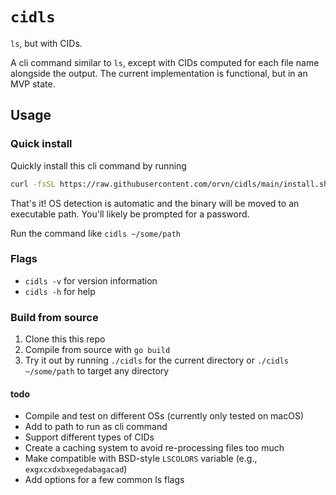 # `cidls`

`ls`, but with CIDs.

A cli command similar to `ls`, except with CIDs computed for each file name alongside the output. The current implementation is functional, but in an MVP state.

## Usage

### Quick install

Quickly install this cli command by running
```bash
curl -fsSL https://raw.githubusercontent.com/orvn/cidls/main/install.sh | sudo bash
```

That's it! OS detection is automatic and the binary will be moved to an executable path. You'll likely be prompted for a password.

Run the command like `cidls ~/some/path`

### Flags

- `cidls -v` for version information
- `cidls -h` for help


### Build from source

1. Clone this this repo
2. Compile from source with `go build`
3. Try it out by running `./cidls` for the current directory or `./cidls ~/some/path` to target any directory


#### todo

- Compile and test on different OSs (currently only tested on macOS)
- Add to path to run as cli command
- Support different types of CIDs
- Create a caching system to avoid re-processing files too much
- Make compatible with BSD-style `LSCOLORS` variable (e.g., `exgxcxdxbxegedabagacad`)
- Add options for a few common ls flags
